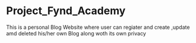 # Project_Fynd_Academy
This is a personal Blog Website where user can regiater and create ,update amd deleted his/her own Blog along woth its own privacy
